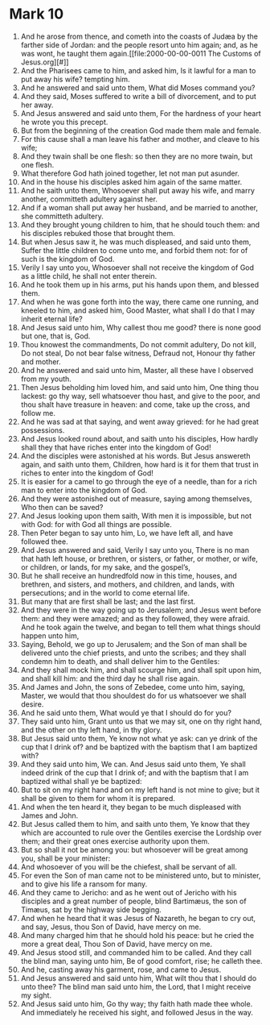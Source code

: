 ﻿# Mark 10
1. And he arose from thence, and cometh into the coasts of Judæa by the farther side of Jordan: and the people resort unto him again; and, as he was wont, he taught them again.[[file:2000-00-00-0011 The Customs of Jesus.org][#]] 
2.  And the Pharisees came to him, and asked him, Is it lawful for a man to put away his wife? tempting him. 
3. And he answered and said unto them, What did Moses command you? 
4. And they said, Moses suffered to write a bill of divorcement, and to put her away. 
5. And Jesus answered and said unto them, For the hardness of your heart he wrote you this precept. 
6. But from the beginning of the creation God made them male and female. 
7. For this cause shall a man leave his father and mother, and cleave to his wife; 
8. And they twain shall be one flesh: so then they are no more twain, but one flesh. 
9. What therefore God hath joined together, let not man put asunder. 
10. And in the house his disciples asked him again of the same matter. 
11. And he saith unto them, Whosoever shall put away his wife, and marry another, committeth adultery against her. 
12. And if a woman shall put away her husband, and be married to another, she committeth adultery. 
13.  And they brought young children to him, that he should touch them: and his disciples rebuked those that brought them. 
14. But when Jesus saw it, he was much displeased, and said unto them, Suffer the little children to come unto me, and forbid them not: for of such is the kingdom of God. 
15. Verily I say unto you, Whosoever shall not receive the kingdom of God as a little child, he shall not enter therein. 
16. And he took them up in his arms, put his hands upon them, and blessed them. 
17.  And when he was gone forth into the way, there came one running, and kneeled to him, and asked him, Good Master, what shall I do that I may inherit eternal life? 
18. And Jesus said unto him, Why callest thou me good? there is none good but one, that is, God. 
19. Thou knowest the commandments, Do not commit adultery, Do not kill, Do not steal, Do not bear false witness, Defraud not, Honour thy father and mother. 
20. And he answered and said unto him, Master, all these have I observed from my youth. 
21. Then Jesus beholding him loved him, and said unto him, One thing thou lackest: go thy way, sell whatsoever thou hast, and give to the poor, and thou shalt have treasure in heaven: and come, take up the cross, and follow me. 
22. And he was sad at that saying, and went away grieved: for he had great possessions. 
23.  And Jesus looked round about, and saith unto his disciples, How hardly shall they that have riches enter into the kingdom of God! 
24. And the disciples were astonished at his words. But Jesus answereth again, and saith unto them, Children, how hard is it for them that trust in riches to enter into the kingdom of God! 
25. It is easier for a camel to go through the eye of a needle, than for a rich man to enter into the kingdom of God. 
26. And they were astonished out of measure, saying among themselves, Who then can be saved? 
27. And Jesus looking upon them saith, With men it is impossible, but not with God: for with God all things are possible. 
28.  Then Peter began to say unto him, Lo, we have left all, and have followed thee. 
29. And Jesus answered and said, Verily I say unto you, There is no man that hath left house, or brethren, or sisters, or father, or mother, or wife, or children, or lands, for my sake, and the gospel’s, 
30. But he shall receive an hundredfold now in this time, houses, and brethren, and sisters, and mothers, and children, and lands, with persecutions; and in the world to come eternal life. 
31. But many that are first shall be last; and the last first. 
32.  And they were in the way going up to Jerusalem; and Jesus went before them: and they were amazed; and as they followed, they were afraid. And he took again the twelve, and began to tell them what things should happen unto him, 
33. Saying, Behold, we go up to Jerusalem; and the Son of man shall be delivered unto the chief priests, and unto the scribes; and they shall condemn him to death, and shall deliver him to the Gentiles: 
34. And they shall mock him, and shall scourge him, and shall spit upon him, and shall kill him: and the third day he shall rise again. 
35.  And James and John, the sons of Zebedee, come unto him, saying, Master, we would that thou shouldest do for us whatsoever we shall desire. 
36. And he said unto them, What would ye that I should do for you? 
37. They said unto him, Grant unto us that we may sit, one on thy right hand, and the other on thy left hand, in thy glory. 
38. But Jesus said unto them, Ye know not what ye ask: can ye drink of the cup that I drink of? and be baptized with the baptism that I am baptized with? 
39. And they said unto him, We can. And Jesus said unto them, Ye shall indeed drink of the cup that I drink of; and with the baptism that I am baptized withal shall ye be baptized: 
40. But to sit on my right hand and on my left hand is not mine to give; but it shall be given to them for whom it is prepared. 
41. And when the ten heard it, they began to be much displeased with James and John. 
42. But Jesus called them to him, and saith unto them, Ye know that they which are accounted to rule over the Gentiles exercise the Lordship over them; and their great ones exercise authority upon them. 
43. But so shall it not be among you: but whosoever will be great among you, shall be your minister: 
44. And whosoever of you will be the chiefest, shall be servant of all. 
45. For even the Son of man came not to be ministered unto, but to minister, and to give his life a ransom for many. 
46.  And they came to Jericho: and as he went out of Jericho with his disciples and a great number of people, blind Bartimæus, the son of Timæus, sat by the highway side begging. 
47. And when he heard that it was Jesus of Nazareth, he began to cry out, and say, Jesus, thou Son of David, have mercy on me. 
48. And many charged him that he should hold his peace: but he cried the more a great deal, Thou Son of David, have mercy on me. 
49. And Jesus stood still, and commanded him to be called. And they call the blind man, saying unto him, Be of good comfort, rise; he calleth thee. 
50. And he, casting away his garment, rose, and came to Jesus. 
51. And Jesus answered and said unto him, What wilt thou that I should do unto thee? The blind man said unto him, the Lord, that I might receive my sight. 
52. And Jesus said unto him, Go thy way; thy faith hath made thee whole. And immediately he received his sight, and followed Jesus in the way. 
